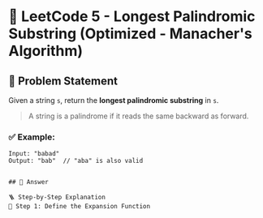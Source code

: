 # 🧠 LeetCode 5 - Longest Palindromic Substring (Optimized - Manacher's Algorithm)

## 🚀 Problem Statement

Given a string `s`, return the **longest palindromic substring** in `s`.

> A string is a palindrome if it reads the same backward as forward.

### ✅ Example:
```text
Input: "babad"
Output: "bab"  // "aba" is also valid


## 🧾 Answer

🪜 Step-by-Step Explanation
🔹 Step 1: Define the Expansion Function
